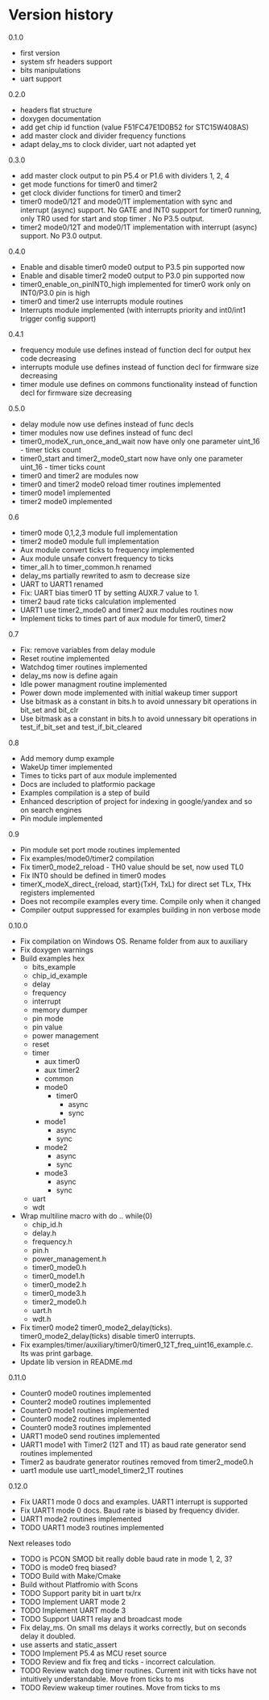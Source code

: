 # Version history
0.1.0 
* first version
* system sfr headers support
* bits manipulations
* uart support

0.2.0
* headers flat structure
* doxygen documentation
* add get chip id function (value F51FC47E1D0B52 for STC15W408AS)
* add master clock and divider frequency functions
* adapt delay_ms to clock divider, uart not adapted yet

0.3.0
* add master clock output to pin P5.4 or P1.6 with dividers 1, 2, 4
* get mode functions for timer0 and timer2
* get clock divider functions for timer0 and timer2
* timer0 mode0/12T and mode0/1T implementation with sync and interrupt (async) support. No GATE and INT0 support for timer0 running, only TR0 used for start and stop timer . No P3.5 output.  
* timer2 mode0/12T and mode0/1T implementation with interrupt (async) support. No P3.0 output.

0.4.0
* Enable and disable timer0 mode0 output to P3.5 pin supported now
* Enable and disable timer2 mode0 output to P3.0 pin supported now
* timer0_enable_on_pinINT0_high implemented for timer0 work only on INT0/P3.0 pin is high
* timer0 and timer2 use interrupts module routines
* Interrupts module implemented (with interrupts priority and int0/int1 trigger config support)

0.4.1
* frequency module use defines instead of function decl for output hex code decreasing 
* interrupts module use defines instead of function decl for firmware size decreasing
* timer module use defines on commons functionality instead of function decl for firmware size decreasing

0.5.0
* delay module now use defines instead of func decls
* timer modules now use defines instead of func decl 
* timer0_modeX_run_once_and_wait now have only one parameter uint_16 - timer ticks count
* timer0_start and timer2_mode0_start now have only one parameter uint_16 - timer ticks count
* timer0 and timer2 are modules now
* timer0 and timer2 mode0 reload timer routines implemented
* timer0 mode1 implemented
* timer2 mode0 implemented

0.6
* timer0 mode 0,1,2,3 module full implementation
* timer2 mode0 module full implementation
* Aux module convert ticks to frequency implemented 
* Aux module unsafe convert frequency to ticks
* timer_all.h to timer_common.h renamed
* delay_ms partially rewrited to asm to decrease size 
* UART to UART1 renamed
* Fix: UART bias timer0 1T by setting AUXR.7 value to 1.
* timer2 baud rate ticks calculation implemented
* UART1 use timer2_mode0 and timer2 aux modules routines now
* Implement ticks to times part of aux module for timer0, timer2 

0.7
* Fix: remove variables from delay module
* Reset routine implemented
* Watchdog timer routines implemented
* delay_ms now is define again
* Idle power managment routine implemented
* Power down mode implemented with initial wakeup timer support
* Use bitmask as a constant in bits.h to avoid unnessary bit operations in bit_set and bit_clr
* Use bitmask as a constant in bits.h to avoid unnessary bit operations in test_if_bit_set and test_if_bit_cleared

0.8
* Add memory dump example
* WakeUp timer implemented
* Times to ticks part of aux module implemented
* Docs are included to platformio package
* Examples compilation is a step of build
* Enhanced description of project for indexing in google/yandex and so on search engines
* Pin module implemented

0.9
* Pin module set port mode routines implemented
* Fix examples/mode0/timer2 compilation
* Fix timer0_mode2_reload - TH0 value should be set, now used TL0
* Fix INT0 should be defined in timer0 modes
* timerX_modeX_direct_{reload, start}(TxH, TxL) for direct set TLx, THx registers implemented
* Does not recompile examples every time. Compile only when it changed
* Compiler output suppressed for examples building in non verbose mode

0.10.0
* Fix compilation on Windows OS. Rename folder from aux to auxiliary
* Fix doxygen warnings
* Build examples hex
    * bits_example
    * chip_id_example
    * delay
    * frequency
    * interrupt
    * memory dumper
    * pin mode
    * pin value
    * power management
    * reset
    * timer
        * aux timer0
        * aux timer2
        * common
        * mode0
            * timer0
                * async
                * sync
        * mode1
            * async
            * sync
        * mode2
            * async
            * sync
        * mode3
            * async
            * sync
    * uart
    * wdt               
* Wrap multiline macro with do .. while(0)
    * chip_id.h
    * delay.h
    * frequency.h
    * pin.h
    * power_management.h
    * timer0_mode0.h
    * timer0_mode1.h
    * timer0_mode2.h
    * timer0_mode3.h
    * timer2_mode0.h
    * uart.h
    * wdt.h
* Fix timer0 mode2 timer0_mode2_delay(ticks). timer0_mode2_delay(ticks) disable timer0 interrupts. 
* Fix examples/timer/auxiliary/timer0/timer0_12T_freq_uint16_example.c. Its was print garbage. 
* Update lib version in README.md  


0.11.0
* Counter0 mode0 routines implemented
* Counter2 mode0 routines implemented
* Counter0 mode1 routines implemented
* Counter0 mode2 routines implemented
* Counter0 mode3 routines implemented
* UART1 mode0 send routines implemented
* UART1 mode1 with Timer2 (12T and 1T) as baud rate generator send routines implemented
* Timer2 as baudrate generator routines removed from timer2_mode0.h
* uart1 module use uart1_mode1_timer2_1T routines

0.12.0
* Fix UART1 mode 0 docs and examples. UART1 interrupt is supported
* Fix UART1 mode 0 docs. Baud rate is biased by frequency divider.
* UART1 mode2 routines implemented
* TODO UART1 mode3 routines implemented


Next releases todo
* TODO is PCON SMOD bit really doble baud rate in mode 1, 2, 3?
* TODO is mode0 freq biased?
* TODO Build with Make/Cmake
* Build without Platfromio with Scons
* TODO Support parity bit in uart tx/rx
* TODO Implement UART mode 2
* TODO Implement UART mode 3
* TODO Support UART1 relay and broadcast mode
* Fix delay_ms. On small ms delays it works correctly, but on seconds delay it doubled.
* use asserts and static_assert
* TODO Implement P5.4 as MCU reset source
* TODO Review and fix freq and ticks - incorrect calculation.
* TODO Review watch dog timer routines. Current init with ticks have not intuitively understandable. Move from ticks to ms
* TODO Review wakeup timer routines. Move from ticks to ms


